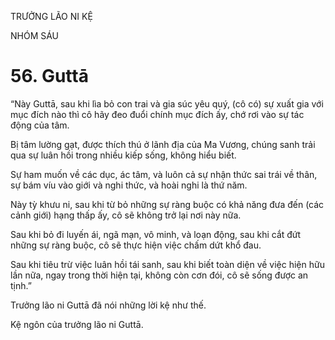 TRƯỞNG LÃO NI KỆ

NHÓM SÁU

# 56. Guttā

“Này Guttā, sau khi lìa bỏ con trai và gia súc yêu quý, (cô có) sự xuất gia với mục đích nào thì cô hãy đeo đuổi chính mục đích ấy, chớ rơi vào sự tác động của tâm.

Bị tâm lường gạt, được thích thú ở lãnh địa của Ma Vương, chúng sanh trải qua sự luân hồi trong nhiều kiếp sống, không hiểu biết.

Sự ham muốn về các dục, ác tâm, và luôn cả sự nhận thức sai trái về thân, sự bám víu vào giới và nghi thức, và hoài nghi là thứ năm.

Này tỳ khưu ni, sau khi từ bỏ những sự ràng buộc có khả năng đưa đến (các cảnh giới) hạng thấp ấy, cô sẽ không trở lại nơi này nữa.

Sau khi bỏ đi luyến ái, ngã mạn, vô minh, và loạn động, sau khi cắt đứt những sự ràng buộc, cô sẽ thực hiện việc chấm dứt khổ đau.

Sau khi tiêu trừ việc luân hồi tái sanh, sau khi biết toàn diện về việc hiện hữu lần nữa, ngay trong thời hiện tại, không còn cơn đói, cô sẽ sống được an tịnh.”

Trưởng lão ni Guttā đã nói những lời kệ như thế.

Kệ ngôn của trưởng lão ni Guttā.
